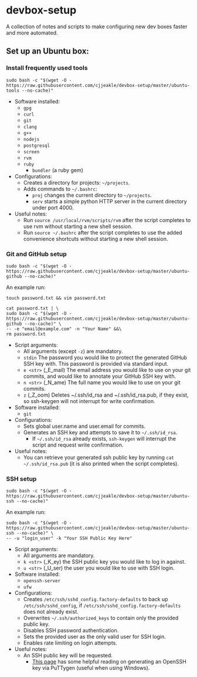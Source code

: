 # devbox-setup
A collection of notes and scripts to make configuring new dev boxes faster and more automated.

## Set up an Ubuntu box:

### Install frequently used tools
`sudo bash -c "$(wget -O - https://raw.githubusercontent.com/cjjeakle/devbox-setup/master/ubuntu-tools --no-cache)"`
* Software installed:
    * `gpg`
    * `curl`
    * `git`
    * `clang`
    * `g++`
    * `nodejs`
    * `postgresql`
    * `screen`
    * `rvm`
    * `ruby`
        * `bundler` (a ruby gem)
* Configurations:
    * Creates a directory for projects: `~/projects`.
    * Adds commands to `~/.bashrc`:
        * `proj` changes the current directory to `~/projects`.
        * `serv` starts a simple python HTTP server in the current directory under port 4000.
* Useful notes:
    * Run `source /usr/local/rvm/scripts/rvm` after the script completes to use rvm without starting a new shell session.
    * Run `source ~/.bashrc` after the script completes to use the added convenience shortcuts without starting a new shell session.

### Git and GitHub setup
`sudo bash -c "$(wget -O - https://raw.githubusercontent.com/cjjeakle/devbox-setup/master/ubuntu-github --no-cache)"`

An example run:

`touch password.txt && vim password.txt`
```
cat password.txt | \
sudo bash -c "$(wget -O - https://raw.githubusercontent.com/cjjeakle/devbox-setup/master/ubuntu-github --no-cache)" \
-- -e "email@example.com" -n "Your Name" &&\
rm password.txt
```
* Script arguments:
    * All arguments (except `-z`) are mandatory.
    * `stdin` The password you would like to protect the generated GitHub SSH key with. This password is provided via standard input.
    * `e <str>` (_E_mail) The email address you would like to use on your git commits, and would like to annotate your GitHub SSH key with.
    * `n <str>` (_N_ame) The full name you would like to use on your git commits.
    * `z` (_Z_oom) Deletes ~/.ssh/id_rsa and ~/.ssh/id_rsa.pub, if they exist, so ssh-keygen will not interrupt for write confirmation.
* Software installed:
    * `git`
* Configurations:
    * Sets global user.name and user.email for commits.
    * Generates an SSH key and attempts to save it to `~/.ssh/id_rsa`.
        * If `~/.ssh/id_rsa` already exists, `ssh-keygen` will interrupt the script and request write confirmation.
* Useful notes:
    * You can retrieve your generated ssh public key by running `cat ~/.ssh/id_rsa.pub` (it is also printed when the script completes).

### SSH setup
`sudo bash -c "$(wget -O - https://raw.githubusercontent.com/cjjeakle/devbox-setup/master/ubuntu-ssh --no-cache)"`

An example run:

```
sudo bash -c "$(wget -O - https://raw.githubusercontent.com/cjjeakle/devbox-setup/master/ubuntu-ssh --no-cache)" \
-- -u "login_user" -k "Your SSH Public Key Here"
```
* Script arguments:
    * All arguments are mandatory.
    * `k <str>` (_K_ey) the SSH public key you would like to log in against.
    * `u <str>` (_U_ser) the user you would like to use with SSH login.
* Software installed:
    * `openssh-server`
    * `ufw`
* Configurations:
    * Creates `/etc/ssh/sshd_config.factory-defaults` to back up `/etc/ssh/sshd_config`, if `/etc/ssh/sshd_config.factory-defaults` does not already exist.
    * Overwrites `~/.ssh/authorized_keys` to contain only the provided public key.
    * Disables SSH password authentication.
    * Sets the provided user as the only valid user for SSH login.
    * Enables rate limiting on login attempts.
* Useful notes:
    * An SSH public key will be requested.
        * [This page](https://www.digitalocean.com/community/tutorials/how-to-create-ssh-keys-with-putty-to-connect-to-a-vps) has some helpful reading on generating an OpenSSH key via PuTTygen (useful when using Windows).
